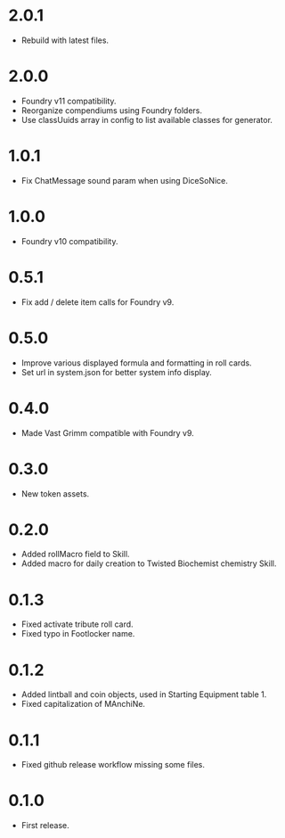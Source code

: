 # 2.0.1

- Rebuild with latest files.

# 2.0.0

- Foundry v11 compatibility.
- Reorganize compendiums using Foundry folders.
- Use classUuids array in config to list available classes for generator.

# 1.0.1

- Fix ChatMessage sound param when using DiceSoNice.

# 1.0.0

- Foundry v10 compatibility.

# 0.5.1
- Fix add / delete item calls for Foundry v9.

# 0.5.0
- Improve various displayed formula and formatting in roll cards.
- Set url in system.json for better system info display.

# 0.4.0 
- Made Vast Grimm compatible with Foundry v9.

# 0.3.0
- New token assets.

# 0.2.0
- Added rollMacro field to Skill.
- Added macro for daily creation to Twisted Biochemist chemistry Skill.

# 0.1.3
- Fixed activate tribute roll card.
- Fixed typo in Footlocker name.

# 0.1.2
- Added lintball and coin objects, used in Starting Equipment table 1.
- Fixed capitalization of MAnchiNe.

# 0.1.1
- Fixed github release workflow missing some files.

# 0.1.0
- First release.
